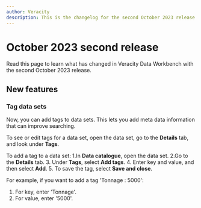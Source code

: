 ```yaml
---
author: Veracity
description: This is the changelog for the second October 2023 release of Data Workbench.
---
```


# October 2023 second release

Read this page to learn what has changed in Veracity Data Workbench with the second October 2023 release.

## New features

### Tag data sets

Now, you can add tags to data sets. This lets you add meta data information that can improve searching.

To see or edit tags for a data set, open the data set, go to the **Details** tab, and look under **Tags**.

To add a tag to a data set:
1.In **Data catalogue**, open the data set.
2.Go to the **Details** tab.
3. Under **Tags**, select **Add tags**.
4. Enter key and value, and then select **Add**.
5. To save the tag, select **Save and close**.

For example, if you want to add a tag 'Tonnage : 5000':
1. For key, enter 'Tonnage'.
2. For value, enter '5000'.


